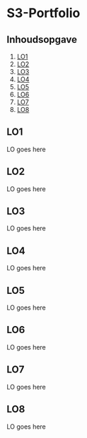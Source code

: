 # S3-Portfolio
## Inhoudsopgave
1. [LO1](#lo1)
2. [LO2](#lo2)
3. [LO3](#lo3)
4. [LO4](#lo4)
5. [LO5](#lo5)
6. [LO6](#lo6)
7. [LO7](#lo7)
8. [LO8](#lo8)

## LO1
LO goes here
## LO2
LO goes here
## LO3
LO goes here
## LO4
LO goes here
## LO5
LO goes here
## LO6
LO goes here
## LO7
LO goes here
## LO8
LO goes here
